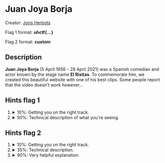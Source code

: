 
# Juan Joya Borja

Creator: [Joris Herbots](https://github.com/JorisHerbots)

Flag 1 format: **uhctf{...}**

Flag 2 format: **custom**

## Description
**Juan Joya Borja** (5 April 1956 – 28 April 2021) was a Spanish comedian and actor known by the stage name **El Risitas**. To commemorate him, we created this beautiful website with one of his best clips. Some people report that the video doesn't work however...

## Hints flag 1
1. <details><summary>10%: Getting you on the right track.</summary>The video.mp4 is not what it pretends to be.</details>
2. <details><summary>50%: Technical description of what you're seeing.</summary>The video.mp4 is an XML file which represents an MPEG-DASH manifest. It contains a description of where to find all video and audio elements.</details>

## Hints flag 2
1. <details><summary>10%: Getting you on the right track.</summary>The video.mp4 file contains a very interesting reference.</details>
2. <details><summary>35%: Technical description.</summary>The video and audio tracks follow `ISO BMFF` formatting.A hex editor might be a handy tool on your quest of finding the flag.</details>
3. <details><summary>90%: Very helpful explanation</summary>The video tracks seems to be corrupt. The audio track however looks fine. When we compare these two, we clearly see that the fake flag does not belong, the four first bytes `00 00 00 1c` are missing, `iso5` should be preceded by `ftyp` and `iliketomoovit` is not a valid header.</details>

